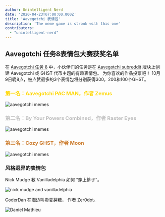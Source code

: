 ```yaml
---
author: Unintelligent Nerd
date: '2020-04-23T07:00:00.000Z'
title: 'Aavegotchi 表情包'
description: 'The meme game is stronk with this one'
contributors:
  - "unintelligent-nerd"
---
```


## Aavegotchi 任务8表情包大赛获奖名单

在 [Aavegotchi 任务 8](/missions) 中，小伙伴们的任务是在 [Aavegotchi subreddit](https://www.reddit.com/r/Aavegotchi/) 版块上创建 Aavegotchi 或 GHST 代币主题的有趣表情包。 为你喜欢的作品投票吧！ 10月9日晚8点，被点赞最多的3个表情包将分别获得300，200和100个GHST。

### <span style="color:gold">第一名：Aavegotchi PAC MAN，作者 Zemus</span>

<img class="bodyImage" src="/memes/AavegotchiPACMAN.jpg" alt = "aavegotchi memes" />

### <span style="color:silver">第二名：By Your Powers Combined，作者 Raster Eyes</span>

<img class="bodyImage" src="/memes/byyourpowerscombined.png" alt = "aavegotchi memes" />

### <span style="color:#cd7f32">第三名：Cozy GHST，作者 Moon</span>

<img class="bodyImage" src="/memes/CozyGHST.jpg" alt = "aavegotchi memes" />

### 风格迥异的表情包

Nick Mudge 教 Vanilladelphia 如何 “穿上裤子”。

<img class="bodyImage" src="/memes/nickmudgeandvan.png" alt = "nick mudge and vanilladelphia" />

CoderDan 在海边叫卖麦芽糖， 作者 Zer0dot。

<img class="bodyImage" src="/memes/daniel-mathieu-maiyatang.png" alt = "Daniel Mathieu" />